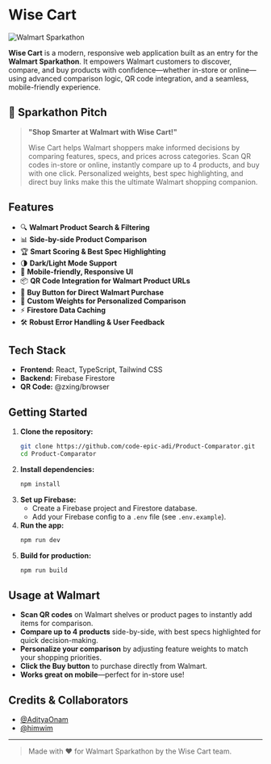# Wise Cart

![Walmart Sparkathon](https://freshershunt.in/wp-content/uploads/2024/08/Walmart-Sparkathon.png)

**Wise Cart** is a modern, responsive web application built as an entry for the **Walmart Sparkathon**. It empowers Walmart customers to discover, compare, and buy products with confidence—whether in-store or online—using advanced comparison logic, QR code integration, and a seamless, mobile-friendly experience.

## 🚀 Sparkathon Pitch
> **"Shop Smarter at Walmart with Wise Cart!"**
>
> Wise Cart helps Walmart shoppers make informed decisions by comparing features, specs, and prices across categories. Scan QR codes in-store or online, instantly compare up to 4 products, and buy with one click. Personalized weights, best spec highlighting, and direct buy links make this the ultimate Walmart shopping companion.

## Features
- 🔍 **Walmart Product Search & Filtering**
- 📊 **Side-by-side Product Comparison**
- 🏆 **Smart Scoring & Best Spec Highlighting**
- 🌗 **Dark/Light Mode Support**
- 📱 **Mobile-friendly, Responsive UI**
- 📦 **QR Code Integration for Walmart Product URLs**
- 🛒 **Buy Button for Direct Walmart Purchase**
- 🧠 **Custom Weights for Personalized Comparison**
- ⚡ **Firestore Data Caching**
- 🛠️ **Robust Error Handling & User Feedback**

## Tech Stack
- **Frontend:** React, TypeScript, Tailwind CSS
- **Backend:** Firebase Firestore
- **QR Code:** @zxing/browser

## Getting Started

1. **Clone the repository:**
   ```sh
   git clone https://github.com/code-epic-adi/Product-Comparator.git
   cd Product-Comparator
   ```
2. **Install dependencies:**
   ```sh
   npm install
   ```
3. **Set up Firebase:**
   - Create a Firebase project and Firestore database.
   - Add your Firebase config to a `.env` file (see `.env.example`).
4. **Run the app:**
   ```sh
   npm run dev
   ```
5. **Build for production:**
   ```sh
   npm run build
   ```

## Usage at Walmart
- **Scan QR codes** on Walmart shelves or product pages to instantly add items for comparison.
- **Compare up to 4 products** side-by-side, with best specs highlighted for quick decision-making.
- **Personalize your comparison** by adjusting feature weights to match your shopping priorities.
- **Click the Buy button** to purchase directly from Walmart.
- **Works great on mobile**—perfect for in-store use!

## Credits & Collaborators

- [@AdityaOnam](https://github.com/AdityaOnam)
- [@himwim](https://github.com/himwim/)

---

> Made with ❤️ for Walmart Sparkathon by the Wise Cart team. 